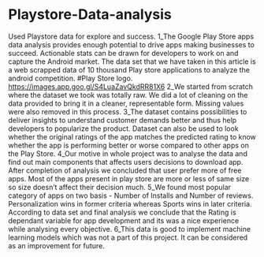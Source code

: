 # Playstore-Data-analysis
Used Playstore data for explore and success.
1_The Google Play Store apps data analysis provides enough potential to drive apps making businesses to succeed. Actionable stats can be drawn for developers to work on and capture the Android market. The data set that we have taken in this article is a web scrapped data of 10 thousand Play store applications to analyze the android competition. 
#Play Store logo.
https://images.app.goo.gl/S4LuaZavQkdRR81X6
2_We started from scratch where the dataset we took was totally raw. We did a lot of cleaning on the data provided to bring it in a cleaner, representable form. Missing values were also removed in this process.
3_The dataset contains possibilities to deliver insights to understand customer demands better and thus help developers to popularize the product. Dataset can also be used to look whether the original ratings of the app matches the predicted rating to know whether the app is performing better or worse compared to other apps on the Play Store.
4_Our motive in whole project was to analyse the data and find out main components that affects users decisions to download app. After completion of analysis we concluded that user prefer more of free apps. Most of the apps present in play store are more or less of same size so size doesn’t affect their decision much.
5_We found most popular category of apps on two basis - Number of Installs and Number of reviews. Personalization wins in former criteria whereas Sports wins in later criteria. According to data set and final analysis we conclude that the Rating is dependant variable for app development and its was a nice experience while analysing every objective.
6_This data is good to implement machine learning models which was not a part of this project. It can be considered as an improvement for future. 
